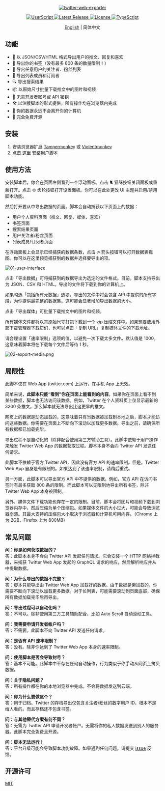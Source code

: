 <p align="center">
  <a href="https://github.com/prinsss/twitter-web-exporter">
    <img alt="twitter-web-exporter" src="https://socialify.git.ci/prinsss/twitter-web-exporter/image?description=1&descriptionEditable=Export%20tweets%2C%20bookmarks%2C%20lists%20and%20much%20more%20from%20Twitter(X)%20web%20app.&font=Raleway&forks=0&issues=0&pattern=Plus&pulls=0&theme=Light" />
  </a>
</p>

<p align="center">
  <a href="https://github.com/prinsss/twitter-web-exporter/releases">
    <img alt="UserScript" src="https://badgen.net/badge/userscript/available?color=green" />
  </a>
  <a href="https://github.com/prinsss/twitter-web-exporter/releases">
    <img alt="Latest Release" src="https://badgen.net/github/release/prinsss/twitter-web-exporter" />
  </a>
  <a href="https://github.com/prinsss/twitter-web-exporter/blob/main/LICENSE">
    <img alt="License" src="https://badgen.net/github/license/prinsss/twitter-web-exporter" />
  </a>
  <a href="https://github.com/prinsss/twitter-web-exporter">
    <img alt="TypeScript" src="https://badgen.net/badge/icon/typescript?icon=typescript&label" />
  </a>
</p>

<p align="center">
  <a href="https://github.com/prinsss/twitter-web-exporter/blob/main/README.md">English</a>
   | 简体中文
</p>

## 功能

- 🚚 以 JSON/CSV/HTML 格式导出用户的推文、回复和喜欢
- 🔖 导出你的书签（没有最多 800 条的数量限制！）
- 💞 导出任意用户的关注者、粉丝列表
- 👥 导出列表成员和订阅者
- 🔍 导出搜索结果
- 📦 以原始尺寸批量下载推文中的图片和视频
- 🚀 无需开发者账号或 API 密钥
- 🛠️ 以油猴脚本的形式提供，所有操作均在浏览器内完成
- 💾 你的数据永远不会离开你的计算机
- 💚 完全免费开源

## 安装

1. 安装浏览器扩展 [Tampermonkey](https://www.tampermonkey.net/) 或 [Violentmonkey](https://violentmonkey.github.io/)
2. 点击 [这里](https://github.com/prinsss/twitter-web-exporter/releases/latest/download/twitter-web-exporter.user.js) 安装用户脚本

## 使用方法

安装脚本后，你会在页面左侧看到一个浮动面板。点击 🐈 猫咪按钮关闭面板或重新打开。点击 ⚙️ 齿轮按钮打开设置面板。你可以在此处更改 UI 主题并启用/禁用脚本功能。

然后打开要从中导出数据的页面。脚本会自动捕获以下页面上的数据：

- 用户个人资料页面（推文、回复、媒体、喜欢）
- 书签页面
- 搜索结果页面
- 用户关注者/粉丝页面
- 列表成员/订阅者页面

在浮动面板上会显示已经捕获的数据条数，点击 ↗️ 箭头按钮可以打开数据表视图。你可以在这里预览捕获到的数据并选择要导出的项。

![01-user-interface](https://github.com/prinsss/twitter-web-exporter/raw/main/docs/01-user-interface.png)

点击「导出数据」可将捕获到的数据导出为选定的文件格式。目前，脚本支持导出为 JSON、CSV 和 HTML。导出的文件将下载到你的计算机上。

如果勾选「包括所有元数据」选项，导出的文件中将会包含 API 中提供的所有字段，为你提供最完整的数据集。这可能会显著增加导出数据的大小。

点击「导出媒体」可批量下载推文中的图片和视频。

所有媒体文件都将以其原始尺寸打包下载到一个 zip 压缩文件中。如果想要使用外部下载管理器下载它们，也可以点击「复制 URL」复制媒体文件的下载地址。

请合理设置「速率限制」选项的值，以避免一次下载太多文件。默认值是 1000，这意味着脚本将在下载每个文件后等待 1 秒。

![02-export-media.png](https://github.com/prinsss/twitter-web-exporter/raw/main/docs/02-export-media.png)

## 局限性

此脚本仅在 Web App (twitter.com) 上运行，在手机 App 上无效。

简单来说，**此脚本只能“看到”你在页面上能看到的内容**。如果你在页面上看不到某些数据，脚本也无法访问该数据。例如，Twitter 在个人资料页上仅显示最新的 3200 条推文，那么脚本就无法导出比这更早的推文。

网页上的数据是动态加载的，这意味着只有当数据被加载到本地之后，脚本才能访问这些数据。你需要在页面上不断向下滚动以加载更多数据。导出之前，请确保所有数据都已加载完毕。

导出过程不是自动化的（除非配合使用第三方辅助工具）。此脚本依赖于用户操作来触发 Twitter Web App 的数据获取过程。脚本本身不会向 Twitter API 发送任何请求。

此脚本不依赖于官方 Twitter API，因此没有官方 API 的速率限制。但是，Twitter Web App 自身是有限制的。如果达到了该速率限制，请稍后重试。

另一方面，此脚本可以导出官方 API 中不提供的数据。例如，官方 API 在访问书签时有最多获取 800 条的限制。而此脚本可以无限制地导出所有书签，除非 Twitter Web App 本身被限制。

另外，媒体文件下载功能也存在一定的限制。目前，脚本会将图片和视频下载到浏览器内存中，然后压缩为单个压缩包。如果媒体文件的大小过大，可能会导致浏览器崩溃。其最大支持的压缩包大小取决于浏览器和计算机可用内存。（Chrome 上为 2GB，Firefox 上为 800MB）

## 常见问题

**问：你是如何获取数据的？** <br>
答：此脚本本身不会向 Twitter API 发起任何请求。它会安装一个 HTTP 网络拦截器，来捕获 Twitter Web App 发起的 GraphQL 请求的响应，然后解析响应并从中提取数据。

**问：为什么导出的数据不完整？** <br>
答：脚本只能导出由 Twitter Web App 加载好的数据。由于数据是懒加载的，你需要不断向下滚动以加载更多数据。对于长列表，可能需要滚动到页面底部，确保所有数据加载完毕后再导出。

**问：导出过程可以自动化吗？** <br>
答：不可以。除非使用第三方工具辅助配合，比如 Auto Scroll 自动滚动工具。

**问：我需要申请开发者帐户吗？** <br>
答：不需要。此脚本不向 Twitter API 发送任何请求。

**问：是否有 API 速率限制？** <br>
答：没有。除非你达到了 Twitter Web App 本身的速率限制。

**问：使用脚本是否会导致封号？** <br>
答：基本不可能。此脚本中不存在任何自动操作，行为类似于你手动从网页上拷贝数据。

**问：关于隐私问题？** <br>
答：所有操作都在你的本地浏览器中完成。不会将数据发送到云端。

**问：你为什么要做这个？** <br>
答：用于归档。Twitter 的存档导出仅包含关注者/粉丝的数字用户 ID，根本不是给人看的。而且存档还不包含书签。

**问：与其他替代方案有何不同？** <br>
答：无需为 Twitter API 申请开发者帐户。无需将你的私人数据发送到别人的服务器。此脚本完全免费且开源。

**问：脚本无法运行！** <br>
答：平台升级可能会导致脚本功能故障。如果遇到任何问题，请提交 [issue](https://github.com/prinsss/twitter-web-exporter/issues) 反馈。

## 开源许可

[MIT](LICENSE)
